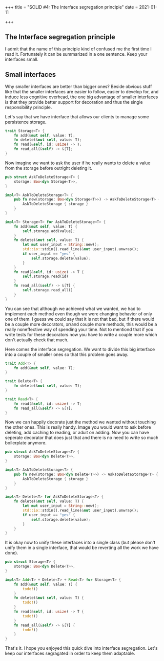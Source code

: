 +++
title = "SOLID #4: The Interface segregation principle"
date = 2021-01-11

+++

## The Interface segregation principle

I admit that the name of this principle kind of confused me the first time
I read it. Fortunately it can be summarized in a one sentence. Keep your
interfaces small.

## Small interfaces

Why smaller interfaces are better than bigger ones? Beside obvious stuff
like that the smaller interfaces are easier to follow, easier to develop
for, and induce less cognitive overhead, the one big advantage of smaller
interfaces is that they provide better support for decoration and thus the
single responsibility principle.

Let's say that we have interface that allows our clients to manage some
persistence storage.

```rust
trait Storage<T> {
    fn add(&mut self, value: T);
    fn delete(&mut self, value: T);
    fn read(&self, id: usize) -> T;
    fn read_all(&self) -> &[T];
}
```

Now imagine we want to ask the user if he really wants to delete a value from
the storage before outright deleting it.

```rust
pub struct AskToDeleteStorage<T> {
    storage: Box<dyn Storage<T>>,
}

impl<T> AskToDeleteStorage<T> {
    pub fn new(storage: Box<dyn Storage<T>>) -> AskToDeleteStorage<T> {
        AskToDeleteStorage { storage }
    }
}

impl<T> Storage<T> for AskToDeleteStorage<T> {
    fn add(&mut self, value: T) {
        self.storage.add(value);
    }
    fn delete(&mut self, value: T) {
        let mut user_input = String::new();
        std::io::stdin().read_line(&mut user_input).unwrap();
        if user_input == "yes" {
            self.storage.delete(value);
        }
    }
    fn read(&self, id: usize) -> T {
        self.storage.read(id)
    }
    fn read_all(&self) -> &[T] {
        self.storage.read_all()
    }
}
```

You can see that although we achieved what we wanted, we had to implement
each method even though we were changing behavior of only one of them. I guess
we could say that it is not that bad, but if there would be a couple more
decorators, or/and couple more methods, this would be a really noneffective
way of spending your time. Not to mentiond that if you write tests for these
decorators now you have to write a couple more which don't actually check
that much.

Here comes the interface segregation. We want to divide this big interface
into a couple of smaller ones so that this problem goes away.

```rust
trait Add<T> {
    fn add(&mut self, value: T);
}

trait Delete<T> {
    fn delete(&mut self, value: T);
}

trait Read<T> {
    fn read(&self, id: usize) -> T;
    fn read_all(&self) -> &[T];
}
```

Now we can happily decorate just the method we wanted without touching
the other ones. This is really handy. Image you would want to ask before
deleting, add caching to reading, or aduit on adding. Now you can have
seperate decorator that does just that and there is no need to write so much
boilerplate anymore.

```rust
pub struct AskToDeleteStorage<T> {
    storage: Box<dyn Delete<T>>,
}

impl<T> AskToDeleteStorage<T> {
    pub fn new(storage: Box<dyn Delete<T>>) -> AskToDeleteStorage<T> {
        AskToDeleteStorage { storage }
    }
}

impl<T> Delete<T> for AskToDeleteStorage<T> {
    fn delete(&mut self, value: T) {
        let mut user_input = String::new();
        std::io::stdin().read_line(&mut user_input).unwrap();
        if user_input == "yes" {
            self.storage.delete(value);
        }
    }
}
```

It is okay now to unify these interfaces into a single class (but please don't
unify them in a single interface, that  would be reverting all the work we
have done).

```rust
pub struct Storage<T> {
    storage: Box<dyn Delete<T>>,
}

impl<T> Add<T> + Delete<T> + Read<T> for Storage<T> {
    fn add(&mut self, value: T) {
        todo!()
    }
    fn delete(&mut self, value: T) {
        todo!()
    }
    fn read(&self, id: usize) -> T {
        todo!()
    }
    fn read_all(&self) -> &[T] {
        todo!()
    }
}
```

That's it. I hope you enjoyed this quick dive into interface segregation. Let's
keep our interfaces segragated in order to keep them adaptable.

